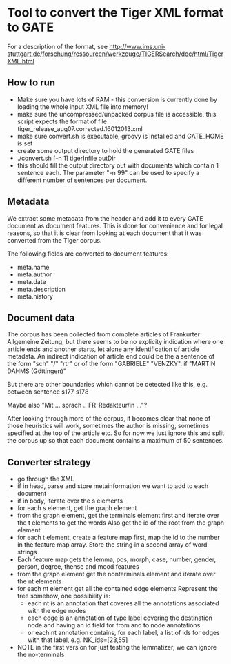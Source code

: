 # Tool to convert the Tiger XML format to GATE

For a description of the format, see http://www.ims.uni-stuttgart.de/forschung/ressourcen/werkzeuge/TIGERSearch/doc/html/TigerXML.html

## How to run

* Make sure you have lots of RAM - this conversion is currently done by loading the whole input XML file into memory!
* make sure the uncompressed/unpacked corpus file is accessible, this script expects the format of
   file tiger_release_aug07.corrected.16012013.xml
* make sure convert.sh is executable, groovy is installed and GATE_HOME is set
* create some output directory to hold the generated GATE files
* ./convert.sh [-n 1] tigerInfile outDir
* this should fill the output directory out with documents which contain 1 sentence each. The
  parameter "-n 99" can be used to specify a different number of sentences per document.

## Metadata

We extract some metadata from the header and add it to every GATE document as document features.
This is done for convenience and for legal reasons, so that it is clear from looking at each 
document that it was converted from the Tiger corpus.

The following fields are converted to document features:
* meta.name
* meta.author
* meta.date
* meta.description
* meta.history

## Document data

The corpus has been collected from complete articles of Frankurter Allgemeine Zeitung, but there seems 
to be no explicity indication where one article ends and another starts, let alone any identification
of article metadata.
An indirect indication of article end could be the a sentence of the form "sch" "/" "rtr" or of the form
"GABRIELE" "VENZKY".
if "MARTIN DAHMS (Göttingen)"

But there are other boundaries which cannot be detected like this, e.g. between sentence s177 s178

Maybe also "Mit ... sprach .. FR-Redakteur/in ..."?

After looking through more of the corpus, it becomes clear that none of those heuristics will work,
sometimes the author is missing, sometimes specified at the top of the article etc. 
So for now we just ignore this and split the corpus up so that each document contains a maximum 
of 50 sentences.

## Converter strategy 

* go through the XML 
* if in head, parse and store metainformation we want to add to each document
* if in body, iterate over the s elements
* for each s element, get the graph element
* from the graph element, get the terminals element first and iterate over the t elements to get the words
  Also get the id of the root from the graph element
* for each t element, create a feature map first, map the id to the number in the feature map array.
  Store the string in a second array of word strings
* Each feature map gets the lemma, pos, morph, case, number, gender, person, degree, thense and mood features
* from the graph element get the nonterminals element and iterate over the nt elements
* for each nt element get all the contained edge elements
  Represent the tree somehow, one possibility is:
  * each nt is an annotation that coveres all the annotations associated with the edge nodes 
  * each edge is an annotation of type label covering the destination node and having an id field for
    from and to node annotations
  * or each nt annotation contains, for each label, a list of ids for edges with that label, e.g. NK_ids=[23,55]
* NOTE in the first version for just testing the lemmatizer, we can ignore the no-terminals


 
